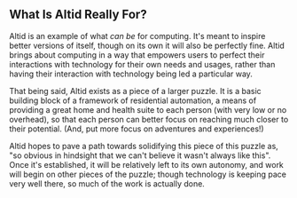 ## What Is Altid Really For?

Altid is an example of what *can be* for computing. It's meant to inspire better versions of itself, though on its own it will also be perfectly fine. Altid brings about computing in a way that empowers users to perfect their interactions with technology for their own needs and usages, rather than having their interaction with technology being led a particular way.

That being said, Altid exists as a piece of a larger puzzle. It is a basic building block of a framework of residential automation, a means of providing a great home and health suite to each person (with very low or no overhead), so that each person can better focus on reaching much closer to their potential. (And, put more focus on adventures and experiences!)

Altid hopes to pave a path towards solidifying this piece of this puzzle as, "so obvious in hindsight that we can't believe it wasn't always like this". Once it's established, it will be relatively left to its own autonomy, and work will begin on other pieces of the puzzle; though technology is keeping pace very well there, so much of the work is actually done.
